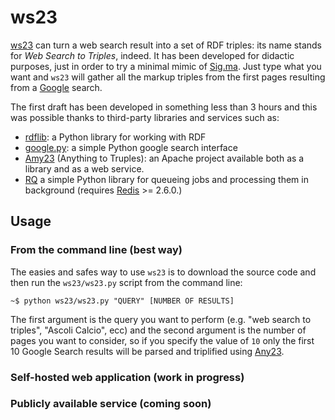 ws23
====

[ws23](https://github.com/petrux/ws23/) can turn a web search result into a set of RDF triples: its name stands for *Web Search to Triples*, indeed. It has been developed for didactic purposes, just in order to try a minimal mimic of [Sig.ma](http://blog.sindice.com/2009/07/22/sigma-live-views-on-the-web-of-data/). Just type what you want and `ws23` will gather all the markup triples from the first pages resulting from a [Google](http://www.google.com) search.

The first draft has been developed in something less than 3 hours and this was possible thanks to third-party libraries and services such as:
* [rdflib](https://github.com/RDFLib/rdflib): a Python library for working with RDF
* [google.py](https://github.com/MarioVilas/google): a simple Python google search interface
* [Amy23](https://any23.apache.org/) (Anything to Truples): an Apache project available both as a library and as a web service.
* [RQ](http://python-rq.org/) a simple Python library for queueing jobs and processing them in background (requires [Redis](http://redis.io/) >= 2.6.0.)

Usage
-----

### From the command line (best way) ###
The easies and safes way to use `ws23` is to download the source code and then run the `ws23/ws23.py` script from the command line:

`~$ python ws23/ws23.py "QUERY" [NUMBER OF RESULTS]`

The first argument is the query you want to perform (e.g. "web search to triples", "Ascoli Calcio", ecc) and the second argument is the number of pages you want to consider, so if you specify the value of `10` only the first 10 Google Search results will be parsed and triplified using [Any23](https://any23.apache.org/).

### Self-hosted web application (work in progress) ###

### Publicly available service (coming soon) ###






